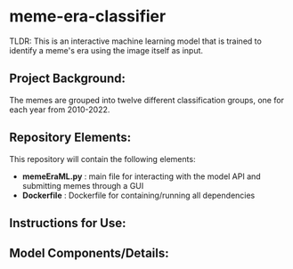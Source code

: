 # meme-era-classifier
TLDR: This is an interactive machine learning model that is trained to identify a meme's era using the image itself as input. 

## Project Background:

The memes are grouped into twelve different classification groups, one for each year from 2010-2022. 


## Repository Elements:
This repository will contain the following elements:
* **memeEraML.py** : main file for interacting with the model API and submitting memes through a GUI 
* **Dockerfile** : Dockerfile for containing/running all dependencies

## Instructions for Use:


## Model Components/Details:
